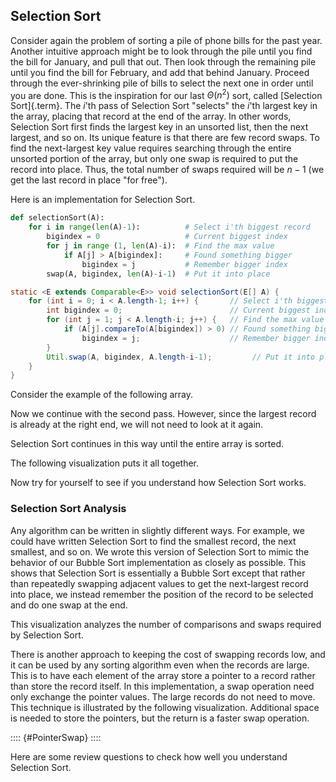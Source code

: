 
## Selection Sort

Consider again the problem of sorting a pile of phone bills for the past
year. Another intuitive approach might be to look through the pile until
you find the bill for January, and pull that out. Then look through the
remaining pile until you find the bill for February, and add that behind
January. Proceed through the ever-shrinking pile of bills to select the
next one in order until you are done. This is the inspiration for our
last $\Theta(n^2)$ sort, called [Selection Sort]{.term}. The $i$'th pass of Selection Sort "selects" the $i$'th
largest key in the array, placing that record at the end of the array.
In other words, Selection Sort first finds the largest key in an
unsorted list, then the next largest, and so on. Its unique feature is
that there are few record swaps. To find the next-largest key value
requires searching through the entire unsorted portion of the array, but
only one swap is required to put the record into place. Thus, the total
number of swaps required will be $n-1$ (we get the last record in place
"for free").

Here is an implementation for Selection Sort.

```python
def selectionSort(A):
    for i in range(len(A)-1):          # Select i'th biggest record
        bigindex = 0                   # Current biggest index
        for j in range (1, len(A)-i):  # Find the max value
            if A[j] > A[bigindex]:     # Found something bigger  
                bigindex = j           # Remember bigger index
        swap(A, bigindex, len(A)-i-1)  # Put it into place
```

```java
static <E extends Comparable<E>> void selectionSort(E[] A) {
    for (int i = 0; i < A.length-1; i++) {       // Select i'th biggest record
        int bigindex = 0;                        // Current biggest index
        for (int j = 1; j < A.length-i; j++) {   // Find the max value
            if (A[j].compareTo(A[bigindex]) > 0) // Found something bigger
                bigindex = j;                    // Remember bigger index
        }
        Util.swap(A, bigindex, A.length-i-1);         // Put it into place
    }
}
```



Consider the example of the following array.

<inlineav id="selectionsortS1CON" src="Sorting/selectionsortS1CON.js" name="Selection Sort Slideshow 1"/>

Now we continue with the second pass. However, since the largest record
is already at the right end, we will not need to look at it again.

<inlineav id="selectionsortS2CON" src="Sorting/selectionsortS2CON.js" name="Selection Sort Slideshow 2"/>

Selection Sort continues in this way until the entire array is sorted.

The following visualization puts it all together.

<avembed id="selectionsortAV" src="Sorting/selectionsortAV.html" type="ss" name="Selection Sort Visualization"/>

Now try for yourself to see if you understand how Selection Sort works.

<avembed id="SelsortPRO" src="Sorting/SelsortPRO.html" type="ka" name="Selection Sort Proficiency Exercise"/>

### Selection Sort Analysis

Any algorithm can be written in slightly different ways. For example, we
could have written Selection Sort to find the smallest record, the next
smallest, and so on. We wrote this version of Selection Sort to mimic
the behavior of our Bubble Sort implementation as closely as possible.
This shows that Selection Sort is essentially a Bubble Sort except that
rather than repeatedly swapping adjacent values to get the next-largest
record into place, we instead remember the position of the record to be
selected and do one swap at the end.

This visualization analyzes the number of comparisons and swaps required
by Selection Sort.

<inlineav id="SelectionSortAnalysisCON" src="Sorting/SelectionSortAnalysisCON.js" name="Selection Sort Analysis Slideshow" links="Sorting/SelectionSortAnalysisCON.css"/>

There is another approach to keeping the cost of swapping records low,
and it can be used by any sorting algorithm even when the records are
large. This is to have each element of the array store a pointer to a
record rather than store the record itself. In this implementation, a
swap operation need only exchange the pointer values. The large records
do not need to move. This technique is illustrated by the following
visualization. Additional space is needed to store the pointers, but the
return is a faster swap operation.

:::: {#PointerSwap}
<inlineav id="ptrSwapCON" src="Sorting/ptrSwapCON.js" name="Selection Sort Pointer Swap" links="Sorting/ptrSwapCON.css"/>
::::

Here are some review questions to check how well you understand
Selection Sort.

<avembed id="SelsortSumm" src="Sorting/SelsortSumm.html" type="ka" name="Selection Sort Summary Exercise"/>
